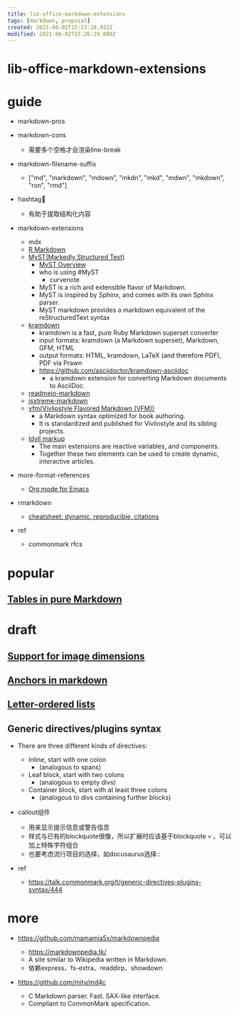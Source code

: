 ```yaml
---
title: lib-office-markdown-extensions
tags: [markdown, proposal]
created: 2021-06-02T15:23:28.922Z
modified: 2021-06-02T15:26:19.890Z
---
```


# lib-office-markdown-extensions

# guide
- markdown-pros

- markdown-cons
  - 需要多个空格才会渲染line-break

- markdown-filename-suffix
  - ["md", "markdown", "mdown", "mkdn", "mkd", "mdwn", "mkdown", "ron", "rmd"]

- hashtag🤔
  - 有助于提取结构化内容

- markdown-extensions
  - mdx
  - [R Markdown](https://rmarkdown.rstudio.com/)
  - [MyST(Markedly Structured Text)](https://github.com/executablebooks/markdown-it-myst)
    - [MyST Overview](https://myst-parser.readthedocs.io/en/latest/index.html)
    - who is using #MyST
      - curvenote
    - MyST is a rich and extensible flavor of Markdown.
    - MyST is inspired by Sphinx, and comes with its own Sphinx parser.
    - MyST markdown provides a markdown equivalent of the reStructuredText syntax
  - [kramdown](https://github.com/gettalong/kramdown)
    - kramdown is a fast, pure Ruby Markdown superset converter
    - input formats: kramdown (a Markdown superset), Markdown, GFM, HTML
    - output formats: HTML, kramdown, LaTeX (and therefore PDF), PDF via Prawn
    - https://github.com/asciidoctor/kramdown-asciidoc
      - a kramdown extension for converting Markdown documents to AsciiDoc. 
  - [readmeio-markdown](https://github.com/readmeio/markdown)
  - [jsxtreme-markdown](https://github.com/mapbox/jsxtreme-markdown)
  - [vfm(Vivliostyle Flavored Markdown (VFM))](https://github.com/vivliostyle/vfm)
    - a Markdown syntax optimized for book authoring. 
    - It is standardized and published for Vivliostyle and its sibling projects.
  - [Idyll markup](https://idyll-lang.org/docs/syntax)
    - The main extensions are reactive variables, and components. 
    - Together these two elements can be used to create dynamic, interactive articles.
- more-format-references
  - [Org mode for Emacs](https://orgmode.org/)

- rmarkdown
  - [cheatsheet: dynamic, reproducible, citations](https://blog.rstudio.com/2021/08/23/cheat-sheet-updates/)

- ref
  - commonmark rfcs
# popular

## [Tables in pure Markdown](https://talk.commonmark.org/t/tables-in-pure-markdown/81)

# draft

## [Support for image dimensions](https://talk.commonmark.org/t/support-for-image-dimensions/148)

## [Anchors in markdown](https://talk.commonmark.org/t/anchors-in-markdown/247)

## [Letter-ordered lists](https://talk.commonmark.org/t/letter-ordered-lists/173)

## Generic directives/plugins syntax

- There are three different kinds of directives:
  - Inline, start with one colon 
    - (analogous to spans)
  - Leaf block, start with two colons 
    - (analogous to empty divs)
  - Container block, start with at least three colons 
    - (analogous to divs containing further blocks)

- callout组件
  - 用来显示提示信息或警告信息
  - 样式与已有的blockquote很像，所以扩展时应该基于blockquote `>` ，可以加上特殊字符组合
  - 也要考虑流行项目的选择，如docusaurus选择::

- ref
  - https://talk.commonmark.org/t/generic-directives-plugins-syntax/444
# more
- https://github.com/mamamia5x/markdownpedia
  - https://markdownpedia.tk/
  - A site similar to Wikipedia written in Markdown.
  - 依赖express、fs-extra、readdirp、showdown

- https://github.com/mity/md4c
  - C Markdown parser. Fast. SAX-like interface. 
  - Compliant to CommonMark specification.
